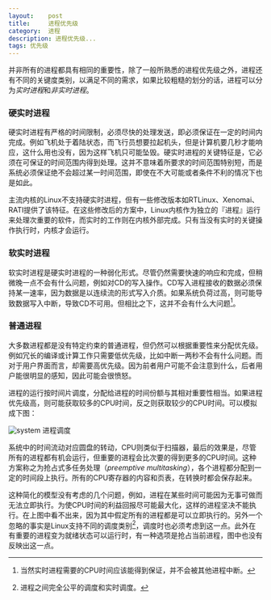 ```yaml
---
layout:    post
title:     进程优先级
category:  进程
description: 进程优先级...
tags: 优先级
---
```

并非所有的进程都具有相同的重要性，除了一般所熟悉的进程优先级之外，进程还有不同的关键度类别，以满足不同的需求，如果比较粗糙的划分的话，进程可以分为*实时进程*和*非实时进程*。

### 硬实时进程 ###

硬实时进程有严格的时间限制，必须尽快的处理发送，即必须保证在一定的时间内完成。例如飞机处于着陆状态，而飞行员想要拉起机头，但是计算机要几秒才能响应，这什么用也没有，因为这样飞机只可能坠毁。硬实时进程的关键特征是，它必须在可保证的时间范围内得到处理。这并不意味着所要求的时间范围特别短，而是系统必须保证绝不会超过某一时间范围，即使在不大可能或者条件不利的情况下也是如此。

主流内核的Linux不支持硬实时进程，但有一些修改版本如RTLinux、Xenomai、RATI提供了该特征。在这些修改后的方案中，Linux内核作为独立的『进程』运行来处理次重要的软件，而实时的工作则在内核外部完成。只有当没有实时的关键操作执行时，内核才会运行。

### 软实时进程 ###

软实时进程是硬实时进程的一种弱化形式。尽管仍然需要快速的响应和完成，但稍微晚一点不会有什么问题，例如对CD的写入操作。CD写入进程接收的数据必须保持某一速率，因为数据是以连续流的形式写入介质。如果系统负荷过高，则可能导致数据写入中断，导致CD不可用。但相比之下，这并不会有什么大问题[^1]。

[^1]: 当然实时进程需要的CPU时间应该能得到保证，并不会被其他进程中断。

### 普通进程 ###

大多数进程都是没有特定约束的普通进程，但仍然可以根据重要性来分配优先级。例如冗长的编译或计算工作只需要低优先级，比如中断一两秒不会有什么问题。而对于用户界面而言，却需要高优先级。因为前者用户可能不会注意到什么，后者用户能很明显的感知，因此可能会很愤怒。

进程的运行按时间片调度，分配给进程的时间份额与其相对重要性相当。如果进程优先级高，则可能获取较多的CPU时间，反之则获取较少的CPU时间。可以模拟成下图：

![system](images/process-pri.png)
进程调度

系统中的时间流动对应圆盘的转动，CPU则类似于扫描器，最后的效果是，尽管所有的进程都有机会运行，但重要的进程会比次要的得到更多的CPU时间。这种方案称之为抢占式多任务处理（*preemptive multitasking*），各个进程都分配到一定的时间段上执行。所有的CPU寄存器的内容和页表，在转换时都会保存起来。

这种简化的模型没有考虑的几个问题，例如，进程在某些时间可能因为无事可做而无法立即执行。为使CPU时间的利益回报尽可能最大化，这样的进程坚决不能执行。在上图中看不出来，因为其中假定所有的进程都是可以立即执行的。另外一个忽略的事实是Linux支持不同的调度类别[^2]，调度时也必须考虑到这一点。此外在有重要的进程变为就绪状态可以运行时，有一种选项是抢占当前进程，图中也没有反映出这一点。

[^2]: 进程之间完全公平的调度和实时调度。